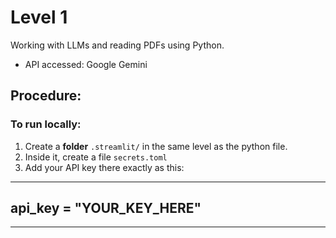 # Level 1

Working with LLMs and reading PDFs using Python.
- API accessed: Google Gemini

## Procedure:

### To run locally:
1. Create a **folder** `.streamlit/` in the same level as the python file.
2. Inside it, create a file `secrets.toml`
3. Add your API key there exactly as this:
---
api_key = "YOUR_KEY_HERE"
---
---
